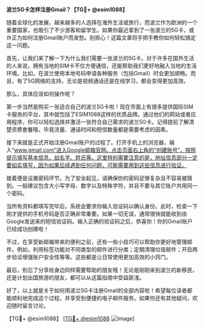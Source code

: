 **波兰5G卡怎样注册Gmail？【TG💪+ @esim1088】**

随着全球化的发展，越来越多的人选择在海外生活或旅行，而波兰作为欧洲的一个重要国家，也吸引了不少游客和留学生。如果你最近拿到了一张波兰的5G卡，或许正为如何注册Gmail账户而发愁。别担心！这篇文章将手把手教你如何轻松搞定这一问题。

首先，让我们来了解一下为什么我们需要一张波兰的5G卡。对于许多在国外生活的人来说，拥有当地的SIM卡不仅方便通信，还能帮助我们更好地融入当地的生活环境。比如，在波兰使用本地号码申请各种服务（包括Gmail）时会更加顺畅。而且，有了5G网络的支持，无论是视频通话还是在线学习，都会变得更加高效。

那么，具体应该如何操作呢？

第一步当然是购买一张适合自己的波兰5G卡啦！现在市面上有很多提供国际SIM卡服务的平台，其中就包括了ESIM1088这样的优质品牌。通过他们的网站或者应用程序，你可以轻松选择并激活一张符合自己需求的波兰5G卡。记得提前了解清楚资费套餐哦，毕竟流量、通话时间和短信数量都是需要考虑的因素。

接下来就是正式开始注册Gmail账户的过程了。打开手机上的浏览器，输入“www.gmail.com”进入Google邮箱官网。点击页面右上角的“创建账号”，按照提示填写基本信息，如名字、姓氏等。这里特别需要注意的是，地址信息部分一定要如实填写，因为如果后续遇到任何问题，可能需要用到这些信息进行验证。

接着便是设置密码环节。为了安全起见，请确保你的密码足够复杂且不容易被猜到。一般建议包含大小写字母、数字以及特殊字符，并且不要与其它账户共用同一个密码。

当所有资料都填写完毕后，系统会要求你输入验证码以确认身份。此时，检查一下刚才提供的手机号码是否正确非常重要。如果一切无误，通常很快就能收到由Google发送来的短信验证码。输入正确的验证码之后，恭喜你！你的Gmail账户已经成功创建啦！

不过，在享受新邮箱带来的便利之前，还有一些小技巧可以帮助你更好地管理邮件。例如，利用标签功能对不同类型的邮件进行分类；定期清理垃圾邮件；开启两步验证增强账户安全性等等。这些都是让日常使用更加高效的小窍门。

最后，别忘了分享给身边同样需要帮助的朋友哦！无论是刚刚来到波兰的新移民，还是计划出国旅游的朋友，都可以从这篇指南中受益匪浅。

好了，以上就是关于如何用波兰5G卡注册Gmail的全部内容啦！希望每位读者都能顺利地完成这个过程，并享受到便捷的电子邮件服务。如果你还有其他疑问，欢迎随时留言讨论。

【TG💪+ @esim1088】 [[TG💪+ @esim1088](https://t.me/s/esim1088) ![Image](https://i.postimg.cc/4NQfJmqS/Snipaste-2025-05-13-00-14-12.png)]